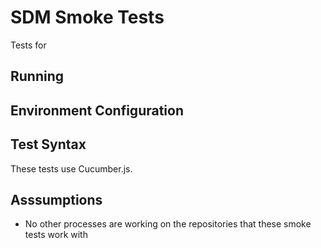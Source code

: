 # SDM Smoke Tests

Tests for

## Running

## Environment Configuration

## Test Syntax
These tests use Cucumber.js. 

## Asssumptions
- No other processes are working on the repositories that these smoke tests work with